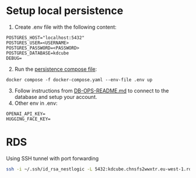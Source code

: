 
# Setup local persistence
1. Create .env file with the following content:
```.env
POSTGRES_HOST="localhost:5432"
POSTGRES_USER=<USERNAME>
POSTGRES_PASSWORD=<PASSWORD>
POSTGRES_DATABASE=kdcube
DEBUG=
```

2. Run the [persistence compose file](../docker-compose.yaml):
```
docker compose -f docker-compose.yaml --env-file .env up
```

3. Follow instructions from [DB-OPS-README.md](DB-OPS-README.md) to connect to the database and setup your account.
4. Other env in .env:
```.env
OPENAI_API_KEY=
HUGGING_FACE_KEY=
```


# RDS
Using SSH tunnel with port forwarding

```bash
ssh -i ~/.ssh/id_rsa_nestlogic -L 5432:kdcube.chnsfs2wwxtr.eu-west-1.rds.amazonaws.com:5432 ubuntu@34.250.63.191 -N -f
```

